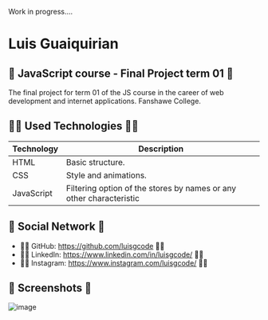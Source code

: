 Work in progress....
# Luis Guaiquirian

## 📜 JavaScript course - Final Project term 01 📜

The final project for term 01 of the JS course in the career of web development and internet applications. Fanshawe College.

## 👨‍💻 Used Technologies 👨‍💻

| Technology | Description                                                                          |
| ---------- | ------------------------------------------------------------------------------------ |
| HTML       | Basic structure.                                                                     |
| CSS        | Style and animations.                                                                |
| JavaScript | Filtering option of the stores by names or any other characteristic                        |

## 🤗 Social Network 🤗

- 🧑‍💻 GitHub: https://github.com/luisgcode 🧑‍💻
- 🧑‍💻 LinkedIn: https://www.linkedin.com/in/luisgcode/ 🧑‍💻
- 🧑‍💻 Instagram: https://www.instagram.com/luisgcode/ 🧑‍💻

## 📜 Screenshots 📜

![image](https://github.com/luisgcode/firstTermFinalProjectFanshaweJS/assets/72318958/afea40fc-75f3-4ed2-9674-ceb6c30eec2a)
